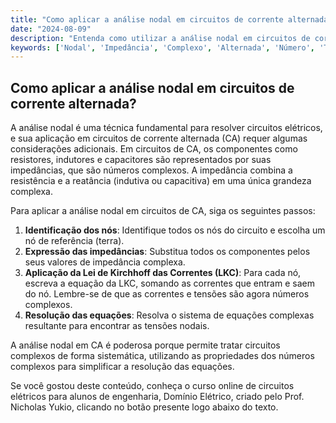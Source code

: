 ```yaml
---
title: "Como aplicar a análise nodal em circuitos de corrente alternada?"
date: "2024-08-09"
description: "Entenda como utilizar a análise nodal em circuitos de corrente alternada, considerando impedâncias e números complexos."
keywords: ['Nodal', 'Impedância', 'Complexo', 'Alternada', 'Número', 'Teorema', 'Complexo']
---
```


## Como aplicar a análise nodal em circuitos de corrente alternada?

A análise nodal é uma técnica fundamental para resolver circuitos elétricos, e sua aplicação em circuitos de corrente alternada (CA) requer algumas considerações adicionais. Em circuitos de CA, os componentes como resistores, indutores e capacitores são representados por suas impedâncias, que são números complexos. A impedância combina a resistência e a reatância (indutiva ou capacitiva) em uma única grandeza complexa.

Para aplicar a análise nodal em circuitos de CA, siga os seguintes passos:

1. **Identificação dos nós**: Identifique todos os nós do circuito e escolha um nó de referência (terra).
2. **Expressão das impedâncias**: Substitua todos os componentes pelos seus valores de impedância complexa.
3. **Aplicação da Lei de Kirchhoff das Correntes (LKC)**: Para cada nó, escreva a equação da LKC, somando as correntes que entram e saem do nó. Lembre-se de que as correntes e tensões são agora números complexos.
4. **Resolução das equações**: Resolva o sistema de equações complexas resultante para encontrar as tensões nodais.

A análise nodal em CA é poderosa porque permite tratar circuitos complexos de forma sistemática, utilizando as propriedades dos números complexos para simplificar a resolução das equações.

Se você gostou deste conteúdo, conheça o curso online de circuitos elétricos para alunos de engenharia, Domínio Elétrico, criado pelo Prof. Nicholas Yukio, clicando no botão presente logo abaixo do texto.